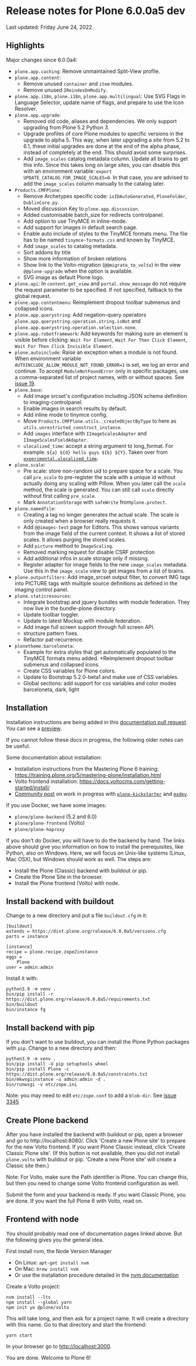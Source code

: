 # Release notes for Plone 6.0.0a5 dev

Last updated: Friday June 24, 2022.

## Highlights

Major changes since 6.0.0a4:

* `plone.app.caching`: Remove unmaintained Split-View profile.
* `plone.app.content`:
  * Remove unused `container` and `item` modules.
  * Remove unused `IReindexOnModify`.
* `plone.app.i18n`, `plone.i18n`, `plone.app.multilingual`: Use SVG Flags in Language Selector, update name of flags, and prepare to use the Icon Resolver.
* `plone.app.upgrade`:
  * Removed old code, aliases and dependencies.  We only support upgrading from Plone 5.2 Python 3.
  * Upgrade profiles of core Plone modules to specific versions in the upgrade to alpha 5.  This way, when later upgrading a site from 5.2 to 6.1, these initial upgrades are done at the end of the alpha phase, instead of completely at the end.  This should avoid some surprises.
  * Add ``image_scales`` catalog metadata column.  Update all brains to get this info.  Since this takes long on large sites, you can disable this with an environment variable: ``export UPDATE_CATALOG_FOR_IMAGE_SCALES=0``.  In that case, you are advised to add the ``image_scales`` column manually to the catalog later.
* `Products.CMFPlone`:
  * Remove Archetypes specific code: ``isIDAutoGenerated``, ``PloneFolder``, ``DublinCore.py``.
  * Moved discussion Key to ``plone.app.discussion``.
  * Added customisable batch_size for redirects controlpanel.
  * Add option to use TinyMCE in inline-mode.
  * Add support for images in default search page.
  * Enable auto include of styles to the TinyMCE formats menu. The file has to be named ``tinymce-formats.css`` and known by TinyMCE.
  * Add ``image_scales`` to catalog metadata.
  * Sort addons by title
  * Show more information of broken relations
  * Show link to the Volto-migration (``@@migrate_to_volto``) in the view ``@@plone-upgrade`` when the option is available.
  * SVG image as default Plone logo.
* `plone.api`: In `content.get_view` and `portal.show_message` do not require the request parameter to be specified. If not specified, fallback to the global request.
* `plone.app.contentmenu`: Reimplement dropout toolbar submenus and collapsed icons.
* `plone.app.querystring`: Add negation-query operators ``plone.app.querystring.operation.string.isNot`` and ``plone.app.querystring.operation.selection.none``.
* `plone.app.robotframework`: Add keywords for making sure an element is visible before clicking: ``Wait For Element``, ``Wait For Then Click Element``, ``Wait For Then Click Invisible Element``.
* `plone.autoinclude`: Raise an exception when a module is not found.  When environment variable ``AUTOINCLUDE_ALLOW_MODULE_NOT_FOUND_ERROR=1`` is set, we log an error and continue.  To accept ``ModuleNotFoundError`` only in specific packages, use a comma-separated list of project names, with or without spaces.  See [issue 19](https://github.com/plone/plone.autoinclude/issues/19).
* `plone.base`:
  * Add image srcset's configuration including JSON schema definition to imaging-controlpanel.
  * Enable images in search results by default.
  * Add inline mode to tinymce config.
  * Move `Products.CMFPlone.utils._createObjectByType` to here as `utils.unrestricted_construct_instance`.
  * Add `images` interface with `IImageScalesAdapter` and `IImageScalesFieldAdapter`.
  * `ulocalized_time`: accept a string argument to long_format.
  For example: ``${a} ${d} hello guys ${b} ${Y}``.
  Taken over from [`experimental.ulocalized_time`](https://pypi.org/project/experimental.ulocalized_time/).
* `plone.scale`:
  * Pre scale: store non-random uid to prepare space for a scale.  You call ``pre_scale`` to pre-register the scale with a unique id without actually doing any scaling with Pillow.  When you later call the ``scale`` method, the scale is generated.  You can still call ``scale`` directly without first calling ``pre_scale``.
  * Mark `AnnotationStorage` with `safeWrite` from`plone.protect`.
* `plone.namedfile`:
  * Creating a tag no longer generates the actual scale.  The scale is only created when a browser really requests it.
  * Add ``@@images-test`` page for Editors.  This shows various variants from the image field of the current context.  It shows a list of stored scales.  It allows purging the stored scales.
  * Add `picture` method to `ImageScaling`.
  * Removed marking request for disable CSRF protection
  * Add additional infos in scale storage only if missing.
  * Register adapter for image fields to the new `image_scales` metadata.  Use this in the `image_scale` view to get images from a list of brains.
* `plone.outputfilters`: Add image_srcset output filter, to convert IMG tags into PICTURE tags with multiple source definitions as defined in the imaging control panel.
* `plone.staticresources`:
  * Integrate bootstrap and jquery bundles with module federation. They now live in the bundle-plone directory.
  * Update toolbar toggler.
  * Update to latest Mockup with module federation.
  * Add image full screen support through full screen API.
  * structure pattern fixes.
  * Refactor pat-recurrence.
* `plonetheme.barceloneta`:
  * Example for extra styles that get automatically populated to the TinyMCE formats menu added.
  *Reimplement dropout toolbar submenus and collapsed icons.
  * Create CSS variables for Plone colors.
  * Update to Bootstrap 5.2.0-beta1 and make use of CSS variables.
  * Global sections: add support for css variables and color modes barceloneta, dark, light



## Installation

Installation instructions are being added in this [documentation pull request](https://github.com/plone/documentation/pull/1260).  You can see a [preview](https://deploy-preview-1260--6-dev-docs-plone-org.netlify.app/install/index.html).

If you cannot follow these docs in progress, the following older notes can be useful.

Some documentation about installation:

* Installation instructions from the Mastering Plone 6 training:
https://training.plone.org/5/mastering-plone/installation.html
* Volto frontend installation:
https://docs.voltocms.com/getting-started/install/
* [Community post](https://community.plone.org/t/our-pip-based-development-workflow-for-plone/14562) on work in progress with [`plone-kickstarter`](https://github.com/bluedynamics/plone-kickstarter) and [`mxdev`](https://github.com/bluedynamics/mxdev).

If you use Docker, we have some images:

* `plone/plone-backend` (5.2 and 6.0)
* `plone/plone-frontend` (Volto)
* `plone/plone-haproxy`

If you don't do Docker, you will have to do the backend by hand.
The links above should give you information on how to install the prerequisites, like Python, also on Windows.
Here, we will focus on Unix-like systems (Linux, Mac OSX), but Windows should work as well.
The steps are:

* Install the Plone (Classic) backend with buildout or pip.
* Create the Plone Site in the browser.
* Install the Plone frontend (Volto) with node.

## Install backend with buildout

Change to a new directory and put a file `buildout.cfg` in it:

```
[buildout]
extends = https://dist.plone.org/release/6.0.0a5/versions.cfg
parts = instance

[instance]
recipe = plone.recipe.zope2instance
eggs =
    Plone
user = admin:admin
```

Install it with:

```
python3.9 -m venv .
bin/pip install -r https://dist.plone.org/release/6.0.0a5/requirements.txt
bin/buildout
bin/instance fg
```

## Install backend with pip

If you don't want to use buildout, you can install the Plone Python packages with `pip`.
Change to a new directory and then:

```
python3.9 -m venv .
bin/pip install -U pip setuptools wheel
bin/pip install Plone -c https://dist.plone.org/release/6.0.0a5/constraints.txt
bin/mkwsgiinstance -u admin:admin -d .
bin/runwsgi -v etc/zope.ini
```

Note: you may need to edit `etc/zope.conf` to add a `blob-dir`.
See [issue 3345](https://github.com/plone/Products.CMFPlone/issues/3345#issuecomment-953700024)

## Create Plone backend

After you have installed the backend with buildout or pip, open a browser and go to http://localhost:8080/.
Click 'Create a new Plone site' to prepare for the new Volto frontend.
If you want Plone Classic instead, click 'Create Classic Plone site'.
(If this button is not available, then you did not install `plone.volto` with buildout or pip. 'Create a new Plone site' will create a Classic site then.)

Note: For Volto, make sure the Path identifier is Plone. You can change this, but then you need to change some Volto frontend configuration as well.

Submit the form and your backend is ready.
If you want Classic Plone, you are done.
If you want the full Plone 6 with Volto, read on.

## Frontend with node

You should probably read one of documentation pages linked above.
But the following gives you the general idea.

First install nvm, the Node Version Manager

* On Linux: `apt-get install nvm`
* On Mac: `brew install nvm`
* Or use the installation procedure detailed in the [nvm documentation](https://github.com/nvm-sh/nvm)

Create a Volto project:

```
nvm install --lts
npm install --global yarn
npm init yo @plone/volto
```

This will take long, and then ask for a project name.
It will create a directory with this name.
Go to that directory and start the frontend:

```
yarn start
```

In your browser go to [http://localhost:3000](http://localhost:3000/).

You are done. Welcome to Plone 6!
